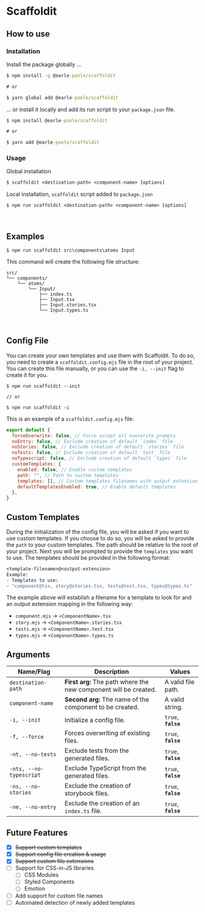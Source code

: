 # Scaffoldit

## How to use

### Installation

Install the package globally ...

```cmd
$ npm install -g @earle-poole/scaffoldit

# or

$ yarn global add @earle-poole/scaffoldit
```

... or install it locally and add its run script to your `package.json` file.

```cmd
$ npm install @earle-poole/scaffoldit

# or

$ yarn add @earle-poole/scaffoldit
```

### Usage

Global installation

```cmd
$ scaffoldit <destination-path> <component-name> [options]
```

Local installation, `scaffoldit` script added to `package.json`

```cmd
$ npm run scaffoldit <destination-path> <component-name> [options]
```

<br/>

## Examples

```
$ npm run scaffoldit src\components\atoms Input
```

This command will create the following file structure:

```
src/
└── components/
    └── atoms/
        └── Input/
            ├── index.ts
            ├── Input.tsx
            ├── Input.stories.tsx
            └── Input.types.ts
```

<br/>

## Config File

You can create your own templates and use them with Scaffoldit. To do so, you need to create a `scaffoldit.config.mjs` file in the root of your project. You can create this file manually, or you can use the `-i, --init` flag to create it for you.

```
$ npm run scaffoldit --init

// or

$ npm run scaffoldit -i
```

This is an example of a `scaffoldit.config.mjs` file:

```js
export default {
  forceOverwrite: false, // Force accept all overwrite prompts
  noEntry: false, // Exclude creation of default `index` file
  noStories: false, // Exclude creation of default `stories` file
  noTests: false, // Exclude creation of default `test` file
  noTypescript: false, // Exclude creation of default `types` file
  customTemplates: {
    enabled: false, // Enable custom templates
    path: "", // Path to custom templates
    templates: [], // Custom templates filenames with output extension
    defaultTemplatesEnabled: true, // Enable default templates
  },
}
```

## Custom Templates

During the initialization of the config file, you will be asked if you want to use custom templates. If you choose to do so, you will be asked to provide the `path` to your custom templates. The path should be relative to the root of your project. Next you will be prompted to provide the `templates` you want to use. The templates should be provided in the following format:

```cmd
<template-filename>@<output-extension>
Example:
- Templates to use:
- "component@tsx, story@stories.tsx, tests@test.tsx, types@types.ts"
```

The example above will establish a filename for a template to look for and an output extension mapping in the following way:

- `component.mjs` -> `<ComponentName>.tsx`
- `story.mjs` -> `<ComponentName>.stories.tsx`
- `tests.mjs` -> `<ComponentName>.test.tsx`
- `types.mjs` -> `<ComponentName>.types.ts`

## Arguments

| Name/Flag               | Description                                                         | Values                           |
| ----------------------- | ------------------------------------------------------------------- | -------------------------------- |
| `destination-path`      | <b>First arg:</b> The path where the new component will be created. | A valid file path.               |
| `component-name`        | <b>Second arg:</b> The name of the component to be created.         | A valid string.                  |
| `-i, --init`            | Initialize a config file.                                           | `true`, <strong>`false`</strong> |
| `-f, --force`           | Forces overwriting of existing files.                               | `true`, <strong>`false`</strong> |
| `-nt, --no-tests`       | Exclude tests from the generated files.                             | `true`, <strong>`false`</strong> |
| `-nts, --no-typescript` | Exclude TypeScript from the generated files.                        | `true`, <strong>`false`</strong> |
| `-ns, --no-stories`     | Exclude the creation of storybook files.                            | `true`, <strong>`false`</strong> |
| `-ne, --no-entry`       | Exclude the creation of an `index.ts` file.                         | `true`, <strong>`false`</strong> |

## Future Features

- [x] ~~Support custom templates~~
- [x] ~~Support config file creation & usage~~
- [x] ~~Support custom file extensions~~
- [ ] Support for CSS-in-JS libraries
  - [ ] CSS Modules
  - [ ] Styled Components
  - [ ] Emotion
- [ ] Add support for custom file names
- [ ] Automated detection of newly added templates
